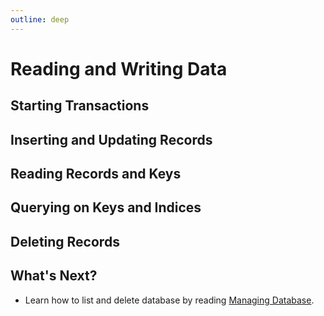 ```yaml
---
outline: deep
---
```


# Reading and Writing Data

## Starting Transactions

## Inserting and Updating Records

## Reading Records and Keys

## Querying on Keys and Indices

## Deleting Records

## What's Next?

- Learn how to list and delete database by reading [Managing Database](managing-databases).
